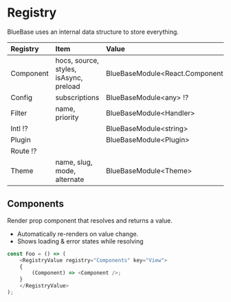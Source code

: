 # Registry

BlueBase uses an internal data structure to store everything.

| Registry | Item | Value |
| :--- | :--- | :--- |
| Component | hocs, source, styles, isAsync, preload | BlueBaseModule&lt;React.Component&gt; |
| Config | subscriptions | BlueBaseModule&lt;any&gt; ⁉️ |
| Filter | name, priority | BlueBaseModule&lt;Handler&gt; |
| Intl ⁉️ |  | BlueBaseModule&lt;string&gt; |
| Plugin |  | BlueBaseModule&lt;Plugin&gt; |
| Route ⁉️ |  |  |
| Theme | name, slug, mode, alternate | BlueBaseModule&lt;Theme&gt; |

## Components

Render prop component that resolves and returns a value.

* Automatically re-renders on value change.
* Shows loading & error states while resolving

```typescript
const Foo = () => (
    <RegistryValue registry="Components" key="View">
    {
        (Component) => <Component />; 
    }
    </RegistryValue>
);
```

